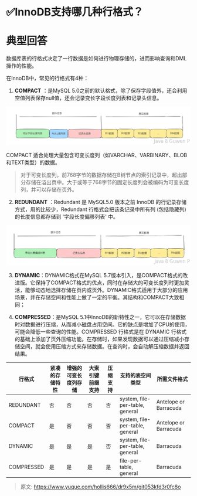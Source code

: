 # ✅InnoDB支持哪几种行格式？


# 典型回答

数据库表的行格式决定了一行数据是如何进行物理存储的，进而影响查询和DML操作的性能。

在InnoDB中，常见的行格式有4种：

1. **COMPACT** ：是MySQL 5.0之前的默认格式，除了保存字段值外，还会利用空值列表保存null值，还会记录变长字段长度列表和记录头信息。

![image.png](./img/uDRss6aD_peebx6t/1691226687920-9b65a97a-4cc8-4f19-89d3-4cf8f099c059-958481.png)

COMPACT 适合处理大量包含可变长度列（如VARCHAR、VARBINARY、BLOB和TEXT类型）的数据。

> 对于可变长度列，前768字节的数据存储在B树节点的索引记录中，超出部分存储在溢出页中。大于或等于768字节的固定长度列会被编码为可变长度列，并可以存储在页外。


2. **REDUNDANT** ：Redundant 是 MySQL5.0 版本之前 InnoDB 的行记录存储方式，用的比较少，Redundant 行格式会把该条记录中所有列 (包括隐藏列) 的长度信息都存储到 '字段长度偏移列表' 中。


![image.png](./img/uDRss6aD_peebx6t/1691226921724-f2365ad2-beb2-458a-962d-b3d8ffc40a78-829882.png)


3. **DYNAMIC**：DYNAMIC格式在MySQL 5.7版本引入，是COMPACT格式的改进版。它保持了COMPACT格式的优点，同时在存储大的可变长度列时更加灵活，能够动态地选择存储在页内或页外。DYNAMIC格式适用于大部分的应用场景，并在存储空间和性能上做了一定的平衡。其结构和COMPACT大致相同；

4. **COMPRESSED**：是MySQL 5.1中InnoDB的新特性之一，它可以在存储数据时对数据进行压缩，从而减小磁盘占用空间。它的缺点是增加了CPU的使用，可能会降低一些查询的性能。COMPRESSED 行格式是在 DYNAMIC 行格式的基础上添加了页外压缩功能。在存储时，如果发现数据可以通过压缩减小存储空间，就会使用压缩方式来存储数据。在查询时，会自动解压缩数据并返回结果。


| **行格式** | **紧凑的存储特性** | **增强的可变长度列存储** | **大索引键前缀支持** | **压缩支持** | **支持的表空间类型** | **所需文件格式** |
| --- | --- | --- | --- | --- | --- | --- |
| REDUNDANT | 否 | 否 | 否 | 否 | system, file-per-table, general | Antelope or Barracuda |
| COMPACT | 是 | 否 | 否 | 否 | system, file-per-table, general | Antelope or Barracuda |
| DYNAMIC | 是 | 是 | 是 | 否 | system, file-per-table, general | Barracuda |
| COMPRESSED | 是 | 是 | 是 | 是 | file-per-table, general | Barracuda |



> 原文: <https://www.yuque.com/hollis666/dr9x5m/git053kfd3r0fc8o>